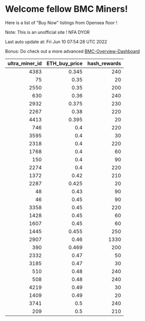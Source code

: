 # Welcome fellow BMC Miners!
Here is a list of "Buy Now" listings from Opensea floor !

Note: This is an unofficial site ! NFA DYOR

Last auto update at: Fri Jun 10 07:54:28 UTC 2022

Bonus: Do check out a more advanced [BMC-Overview-Dashboard](https://dune.com/defifunk/BMC-Overview-Dashboard)


|   ultra_miner_id |   ETH_buy_price |   hash_rewards |
|-----------------:|----------------:|---------------:|
|             4383 |           0.345 |            240 |
|               75 |           0.35  |             20 |
|             2550 |           0.35  |            200 |
|              630 |           0.36  |            240 |
|             2932 |           0.375 |            230 |
|             2267 |           0.38  |            220 |
|             4413 |           0.395 |             20 |
|              746 |           0.4   |            220 |
|             3595 |           0.4   |             30 |
|             2318 |           0.4   |            220 |
|             1768 |           0.4   |             60 |
|              150 |           0.4   |             90 |
|             2274 |           0.4   |            220 |
|             1372 |           0.42  |            210 |
|             2287 |           0.425 |             20 |
|               48 |           0.43  |             90 |
|               46 |           0.45  |             90 |
|             3358 |           0.45  |            220 |
|             1428 |           0.45  |             60 |
|             1607 |           0.45  |             60 |
|             1445 |           0.455 |            250 |
|             2907 |           0.46  |           1330 |
|              390 |           0.469 |            200 |
|             2332 |           0.47  |             50 |
|             3185 |           0.47  |             30 |
|              510 |           0.48  |            240 |
|              508 |           0.48  |            240 |
|             4219 |           0.49  |             30 |
|             1409 |           0.49  |             20 |
|             3741 |           0.5   |            240 |
|              209 |           0.5   |            210 |